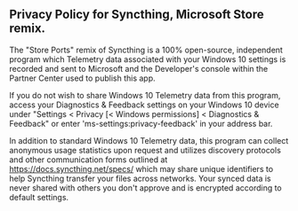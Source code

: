 ##  Privacy Policy for Syncthing, Microsoft Store remix.
The "Store Ports" remix of Syncthing is a 100% open-source, independent program which Telemetry data associated with your Windows 10 settings is recorded and sent to Microsoft and the Developer's console within the Partner Center used to publish this app.

If you do not wish to share Windows 10 Telemetry data from this program, access your Diagnostics & Feedback settings on your Windows 10 device under "Settings < Privacy [< Windows permissions] < Diagnostics & Feedback" or enter 'ms-settings:privacy-feedback' in your address bar.

In addition to standard Windows 10 Telemetry data, this program can collect anonymous usage statistics upon request and utilizes discovery protocols and other communication forms outlined at https://docs.syncthing.net/specs/ which may share unique identifiers to help Syncthing transfer your files across networks. Your synced data is never shared with others you don't approve and is encrypted according to default settings.